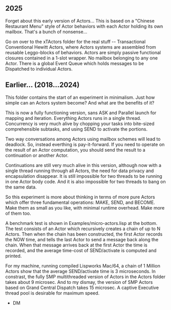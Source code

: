 2025
--

Forget about this early version of Actors... This is based on a "Chinese Restaurant Menu" style of Actor behaviors with each Actor holding its own mailbox. That's a bunch of nonsense...

Go on over to the xTActors folder for the real stuff -- Transactional Conventional Hewitt Actors, where Actors systems are assembled from reusable Leggo-blocks of behaviors. Actors are simply passive functional closures contained in a 1-slot wrapper. No mailbox belonging to any one Actor. There is a global Event Queue which holds messages to be Dispatched to individual Actors.


Earlier... (2018...2024)
--

This folder contains the start of an experiment in minimalism. Just
how simple can an Actors system become? And what are the benefits of
it?

This is now a fully functioning version, sans ASK and Parallel launch
for mapping and iteration. Everything Actors runs in a single thread.
Concurrency is very much alive by chopping your tasks into bite-sized
comprehensible subtasks, and using SEND to activate the portions.

Two way conversations among Actors using mailbox schemes will lead to
deadlock. So, instead everthing is pay-it-forward. If you need to
operate on the result of an Actor computation, you should send the
result to a continuation or another Actor.

Continuations are still very much alive in this version, although now
with a single thread running through all Actors, the need for data
privacy and encapsulation disappear. It is still impossible for two
threads to be running in one Actor body code. And it is also
impossible for two threads to bang on the same data.

So this experiment is more about thinking in terms of more pure Actors
which offer three fundamental operations: MAKE, SEND, and BECOME. Make
them as small as you like, with minimal runtime overhead. Make more of
them too.

A benchmark test is shown in Examples/micro-actors.lisp at the bottom.
The test consists of an Actor which recursively creates a chain of up
to N Actors. Then when the chain has been constructed, the first Actor
records the NOW time, and tells the last Actor to send a message back
along the chain. When that message arrives back at the first Actor the
time is recorded, and the average time-cost of SEND/activate is
computed and printed.

For my machine, running compiled Lispworks Mac/64, a chain of 1
Million Actors show that the average SEND/activate time is 3
microseconds. In constrast, the fully SMP multithreaded version of
Actors in the Actors folder takes about 9 microsec. And to my dismay,
the version of SMP Actors based on Grand Central Dispatch takes 15
microsec. A captive Executive thread pool is desirable for maximum
speed.

- DM
